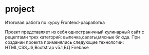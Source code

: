 # project
Итоговая работа по курсу Frontend-разработка

Проект представляет из себя одностраничный кулинарный сайт с рецептами трех категорий: выпечка,салаты,мясные блюда.
При создании проекта применялись следующие технологии: HTML,CSS,JS,Bootstrap v5.1,БД Firebase

